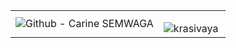|||
|-|-|
| ![Github - Carine SEMWAGA ](https://user-images.githubusercontent.com/51264308/92277995-89d3a000-eef4-11ea-9255-7ccfd2cce897.png) | <p><img align="left" src="https://github-readme-stats.vercel.app/api/top-langs/?username=krasivaya&layout=compact&hide=html&theme=dark&hide_title=true" alt="krasivaya" /></p> |

